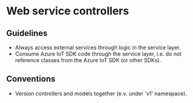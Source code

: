 Web service controllers
=======================

## Guidelines

* Always access external services through logic in the service layer.
* Consume Azure IoT SDK code through the service layer, i.e. do not reference
  classes from the Azure IoT SDK (or other SDKs).

## Conventions

* Version controllers and models together (e.v. under 'v1' namespace).
